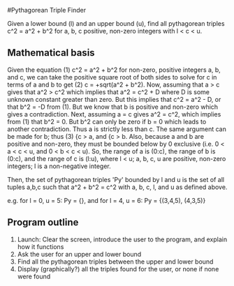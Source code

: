 #Pythagorean Triple Finder

Given a lower bound  (l) and an upper bound (u), find all pythagorean triples c^2 = a^2 + b^2 for a, b, c positive, non-zero integers with l < c < u.

## Mathematical basis

Given the equation
(1) c^2 = a^2 + b^2
for non-zero, positive integers a, b, and c, we can take the positive square root of both sides to solve for c in terms of a and b to get
(2) c = +sqrt(a^2 + b^2).
Now, assuming that a > c gives that a^2 > c^2 which implies that a^2 = c^2 + D where D is some unknown constant greater than zero. But this implies that c^2 = a^2 - D, or that b^2 = -D from (1). But we know that b is positive and non-zero which gives a contradiction. Next, assuming a = c gives a^2 = c^2, which implies from (1) that b^2 = 0. But b^2 can only be zero if b = 0 which leads to another contradiction. Thus a is strictly less than c. The same argument can be made for b; thus
(3) {c > a, and
    {c > b.
Also, because a and b are positive and non-zero, they must be bounded below by 0 exclusive (i.e. 0 < a < c < u, and 0 < b < c < u).
So, the range of a is (0:c), the range of b is (0:c), and the range of c is (l:u), where l < u; a, b, c, u are positive, non-zero integers; l is a non-negative integer.

Then, the set of pythagorean triples 'Py' bounded by l and u is the set of all tuples a,b,c such that a^2 + b^2 = c^2 with a, b, c, l, and u as defined above.

e.g. for l = 0, u = 5: Py = {}, and for l = 4, u = 6: Py = {(3,4,5), (4,3,5)}

## Program outline

1. Launch: Clear the screen, introduce the user to the program, and explain how it functions
2. Ask the user for an upper and lower bound
3. Find all the pythagorean triples between the upper and lower bound
4. Display (graphically?) all the triples found for the user, or none if none were found